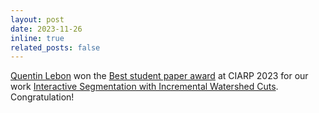 ```yaml
---
layout: post
date: 2023-11-26
inline: true
related_posts: false
---
```


[Quentin Lebon](https://lebonq.github.io/portfolio/) won the [Best student paper award](https://ciarp2023.isec.pt/index.php/awards/) at CIARP 2023 for our work [Interactive Segmentation with Incremental Watershed Cuts](https://doi.org/10.1007/978-3-031-49018-7_14). Congratulation!
